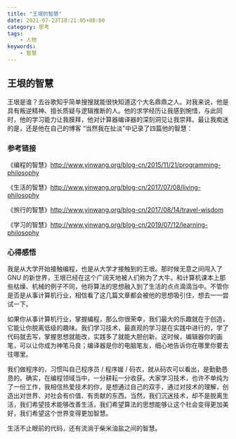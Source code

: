 ```yaml
---
title: "王垠的智慧"
date: 2021-07-23T18:21:05+08:00
category: 思考
tags:
    - 人物
keywords:
    - 智慧
---
```


## 王垠的智慧
王垠是谁？去谷歌知乎简单搜搜就能很快知道这个大名鼎鼎之人。对我来说，他是具有叛逆精神、擅长质疑与逻辑推断的人。他的求学经历让我感到惋惜，与此同时，他的学习能力让我膜拜，他对计算器编译器的深刻洞见让我崇拜。最让我痴迷的是，还是他在自己的博客 “当然我在扯淡”中记录了四篇他的智慧：

### 参考链接

《编程的智慧》http://www.yinwang.org/blog-cn/2015/11/21/programming-philosophy

《生活的智慧》http://www.yinwang.org/blog-cn/2017/07/08/living-philosophy

《旅行的智慧》http://www.yinwang.org/blog-cn/2017/08/14/travel-wisdom

《学习的智慧》http://www.yinwang.org/blog-cn/2019/07/12/learning-philosophy

### 心得感悟
我是从大学开始接触编程，也是从大学才接触到的王垠。那时候无意之间闯入了 GNU 的新世界，王垠已经在这个广阔天地被人们称为了大牛。和计算机课本上那些枯燥、机械的例子不同，他将算法的思想融入到了生活的点点滴滴当中。不管你是否是从事计算机行业，相信看了这几篇文章都会被他的思想吸引住，想去一一尝试一下。

如果你从事计算机行业，掌握编程，那么你很荣幸，我们最大的乐趣就在于创造，它能让你脱离低级的趣味。我们学习技术，最直观的学习是在实践中进行的，学了代码就去写，掌握思想就能改，实践多了就能大胆创新。这时候，编辑器你的画笔，可以让你成为神笔马良；编译器是你的电脑笔友，细心地告诉你在哪里你要去往哪里。

我们做程序的，习惯叫自己程序员 / 程序媛 / 码农，就从码农可以看出，是勤勤恳恳的。确实，在编程领域当中，一分耕耘一分收获。大家学习技术，也许不单纯为了一份工作，我相信热爱技术的你，是想通过自己的双手，通过对技术的理解，创造出对世界、对社会有价值、有贡献的东西。当然，我们沉迷技术，却不是脱离生活，我们希望技术能够改善生活，我们希望算法的思想能够让这个社会变得更加美好，我们希望这个世界变得更加智慧。

生活不止眼前的代码，还有流淌于柴米油盐之间的智慧。

